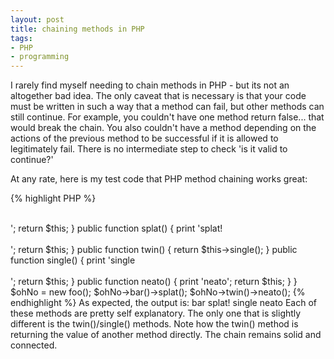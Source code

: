 ```yaml
---
layout: post
title: chaining methods in PHP
tags:
- PHP
- programming
---
```


I rarely find myself needing to chain methods in PHP - but its not an altogether bad idea.  The only caveat that is necessary is that your code must be written in such a way that a method can fail, but other methods can still continue.  For example, you couldn't have one method return false... that would break the chain.  You also couldn't have a method depending on the actions of the previous method to be successful if it is allowed to legitimately fail.  There is no intermediate step to check 'is it valid to continue?'

At any rate, here is my test code that PHP method chaining works great:

{% highlight PHP %}
<?php
class foo
{
    public function bar()
    {
        print 'bar<br></br>';
        return $this;
    }

    public function splat()
    {
        print 'splat!<br></br>';
        return $this;
    }

    public function twin()
    {
        return $this->single();
    }

    public function single()
    {
        print 'single<br></br>';
        return $this;
    }

    public function neato()
    {
        print 'neato';
        return $this;
    }
}

$ohNo = new foo();
$ohNo->bar()->splat();
$ohNo->twin()->neato();
{% endhighlight %}

As expected, the output is:

    
    
    bar
    splat!
    single
    neato
    



Each of these methods are pretty self explanatory.  The only one that is slightly different is the twin()/single() methods.  Note how the twin() method is returning the value of another method directly.  The chain remains solid and connected.
